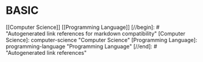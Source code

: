 # BASIC

[[Computer Science]] [[Programming Language]]
[//begin]: # "Autogenerated link references for markdown compatibility"
[Computer Science]: computer-science "Computer Science"
[Programming Language]: programming-language "Programming Language"
[//end]: # "Autogenerated link references"